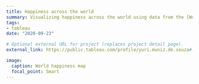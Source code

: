 ```yaml
---
title: Happiness across the world
summary: Visualizing happiness across the world using data from the [World Happiness Report](https://worldhappiness.report/).
tags:
- tableau
date: "2020-09-23"

# Optional external URL for project (replaces project detail page).
external_link: https://public.tableau.com/profile/yuri.muniz.de.souza#!/vizhome/World_Happiness_analysis/DataStorytelling

image:
  caption: World happiness map
  focal_point: Smart
---
```

